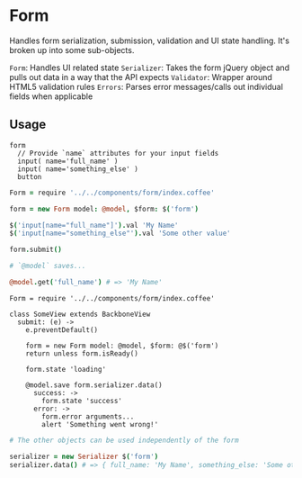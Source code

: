 # Form

Handles form serialization, submission, validation and UI state handling. It's broken up into some sub-objects.

`Form`: Handles UI related state
`Serializer`: Takes the form jQuery object and pulls out data in a way that the API expects
`Validator`: Wrapper around HTML5 validation rules
`Errors`: Parses error messages/calls out individual fields when applicable

## Usage

```pug
form
  // Provide `name` attributes for your input fields
  input( name='full_name' )
  input( name='something_else' )
  button
```

```coffeescript
Form = require '../../components/form/index.coffee'

form = new Form model: @model, $form: $('form')

$('input[name="full_name"]').val 'My Name'
$('input[name="something_else"').val 'Some other value'

form.submit()

# `@model` saves...

@model.get('full_name') # => 'My Name'
```

```
Form = require '../../components/form/index.coffee'

class SomeView extends BackboneView
  submit: (e) ->
    e.preventDefault()

    form = new Form model: @model, $form: @$('form')
    return unless form.isReady()

    form.state 'loading'

    @model.save form.serializer.data()
      success: ->
        form.state 'success'
      error: ->
        form.error arguments...
        alert 'Something went wrong!'
```

```coffeescript
# The other objects can be used independently of the form

serializer = new Serializer $('form')
serializer.data() # => { full_name: 'My Name', something_else: 'Some other value' }
```
